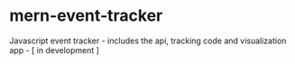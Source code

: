 # mern-event-tracker
Javascript event tracker - includes the api, tracking code and visualization app - [ in development ]
